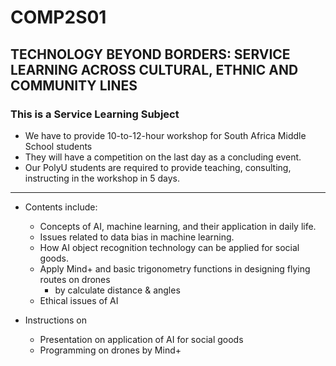 # COMP2S01
## TECHNOLOGY BEYOND BORDERS: SERVICE LEARNING ACROSS CULTURAL, ETHNIC AND COMMUNITY LINES
### This is a Service Learning Subject
- We have to provide 10-to-12-hour workshop for South Africa Middle School students
- They will have a competition on the last day as a concluding event.
- Our PolyU students are required to provide teaching, consulting, instructing in the workshop in 5 days.
---
- Contents include:
  - Concepts of AI, machine learning, and their application in daily life.
  - Issues related to data bias in machine learning.
  - How AI object recognition technology can be applied for social goods.
  - Apply Mind+ and basic trigonometry functions in designing flying routes on drones
    - by calculate distance & angles 
  - Ethical issues of AI

- Instructions on 
  - Presentation on application of AI for social goods
  - Programming on drones by Mind+
